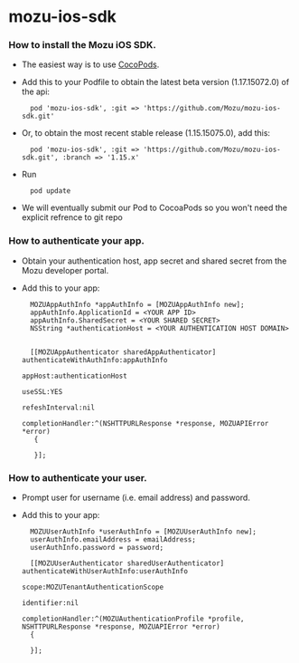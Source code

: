 # mozu-ios-sdk

### How to install the Mozu iOS SDK.
* The easiest way is to use [CocoPods](http://cocoapods.org).
* Add this to your Podfile to obtain the latest beta version (1.17.15072.0) of the api:

		pod 'mozu-ios-sdk', :git => 'https://github.com/Mozu/mozu-ios-sdk.git'

* Or, to obtain the most recent stable release (1.15.15075.0), add this:

		pod 'mozu-ios-sdk', :git => 'https://github.com/Mozu/mozu-ios-sdk.git', :branch => '1.15.x'

* Run

		pod update

* We will eventually submit our Pod to CocoaPods so you won't need the explicit refrence to git repo
### How to authenticate your app.
* Obtain your authentication host, app secret and shared secret from the Mozu developer portal.
* Add this to your app:

		MOZUAppAuthInfo *appAuthInfo = [MOZUAppAuthInfo new];
	    appAuthInfo.ApplicationId = <YOUR APP ID>
	    appAuthInfo.SharedSecret = <YOUR SHARED SECRET>
	    NSString *authenticationHost = <YOUR AUTHENTICATION HOST DOMAIN>
	    
	    
	    [[MOZUAppAuthenticator sharedAppAuthenticator] authenticateWithAuthInfo:appAuthInfo
	                                                                    appHost:authenticationHost
	                                                                     useSSL:YES
	                                                             refeshInterval:nil
	                                                          completionHandler:^(NSHTTPURLResponse *response, MOZUAPIError *error)
	     {

	     }];

### How to authenticate your user.
* Prompt user for username (i.e. email address) and password.
* Add this to your app:

	    MOZUUserAuthInfo *userAuthInfo = [MOZUUserAuthInfo new];
	    userAuthInfo.emailAddress = emailAddress;
	    userAuthInfo.password = password;
	
		[[MOZUUserAuthenticator sharedUserAuthenticator] authenticateWithUserAuthInfo:userAuthInfo
		                                                                     scope:MOZUTenantAuthenticationScope
		                                                                identifier:nil
		                                                         completionHandler:^(MOZUAuthenticationProfile *profile, NSHTTPURLResponse *response, MOZUAPIError *error)
		{

		}];
